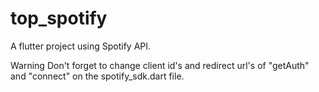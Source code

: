 # top_spotify

A flutter project using Spotify API.

Warning
Don't forget to change client id's and redirect url's of "getAuth" and "connect" on the spotify_sdk.dart file.
 
